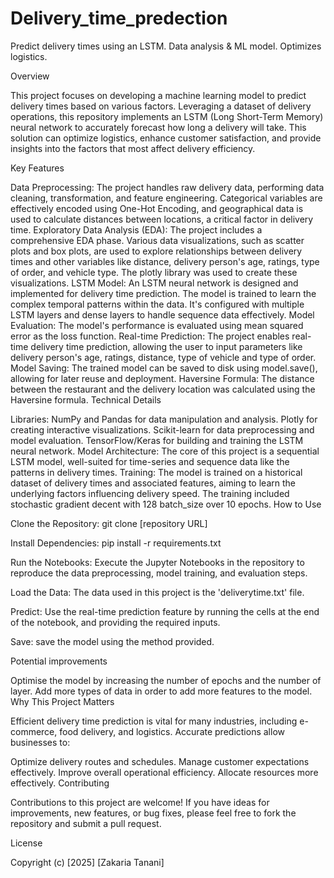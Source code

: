 # Delivery_time_predection
Predict delivery times using an LSTM. Data analysis &amp; ML model. Optimizes logistics.

Overview

This project focuses on developing a machine learning model to predict delivery times based on various factors. Leveraging a dataset of delivery operations, this repository implements an LSTM (Long Short-Term Memory) neural network to accurately forecast how long a delivery will take. This solution can optimize logistics, enhance customer satisfaction, and provide insights into the factors that most affect delivery efficiency.

Key Features

Data Preprocessing: The project handles raw delivery data, performing data cleaning, transformation, and feature engineering. Categorical variables are effectively encoded using One-Hot Encoding, and geographical data is used to calculate distances between locations, a critical factor in delivery time.
Exploratory Data Analysis (EDA): The project includes a comprehensive EDA phase. Various data visualizations, such as scatter plots and box plots, are used to explore relationships between delivery times and other variables like distance, delivery person's age, ratings, type of order, and vehicle type. The plotly library was used to create these visualizations.
LSTM Model: An LSTM neural network is designed and implemented for delivery time prediction. The model is trained to learn the complex temporal patterns within the data. It's configured with multiple LSTM layers and dense layers to handle sequence data effectively.
Model Evaluation: The model's performance is evaluated using mean squared error as the loss function.
Real-time Prediction: The project enables real-time delivery time prediction, allowing the user to input parameters like delivery person's age, ratings, distance, type of vehicle and type of order.
Model Saving: The trained model can be saved to disk using model.save(), allowing for later reuse and deployment.
Haversine Formula: The distance between the restaurant and the delivery location was calculated using the Haversine formula.
Technical Details

Libraries:
NumPy and Pandas for data manipulation and analysis.
Plotly for creating interactive visualizations.
Scikit-learn for data preprocessing and model evaluation.
TensorFlow/Keras for building and training the LSTM neural network.
Model Architecture: The core of this project is a sequential LSTM model, well-suited for time-series and sequence data like the patterns in delivery times.
Training: The model is trained on a historical dataset of delivery times and associated features, aiming to learn the underlying factors influencing delivery speed.
The training included stochastic gradient decent with 128 batch_size over 10 epochs.
How to Use

Clone the Repository: git clone [repository URL]

Install Dependencies: pip install -r requirements.txt

Run the Notebooks: Execute the Jupyter Notebooks in the repository to reproduce the data preprocessing, model training, and evaluation steps.

Load the Data: The data used in this project is the 'deliverytime.txt' file.

Predict: Use the real-time prediction feature by running the cells at the end of the notebook, and providing the required inputs.

Save: save the model using the method provided.

Potential improvements

Optimise the model by increasing the number of epochs and the number of layer.
Add more types of data in order to add more features to the model.
Why This Project Matters

Efficient delivery time prediction is vital for many industries, including e-commerce, food delivery, and logistics. Accurate predictions allow businesses to:

Optimize delivery routes and schedules.
Manage customer expectations effectively.
Improve overall operational efficiency.
Allocate resources more effectively.
Contributing

Contributions to this project are welcome! If you have ideas for improvements, new features, or bug fixes, please feel free to fork the repository and submit a pull request.

License

Copyright (c) [2025] [Zakaria Tanani]
